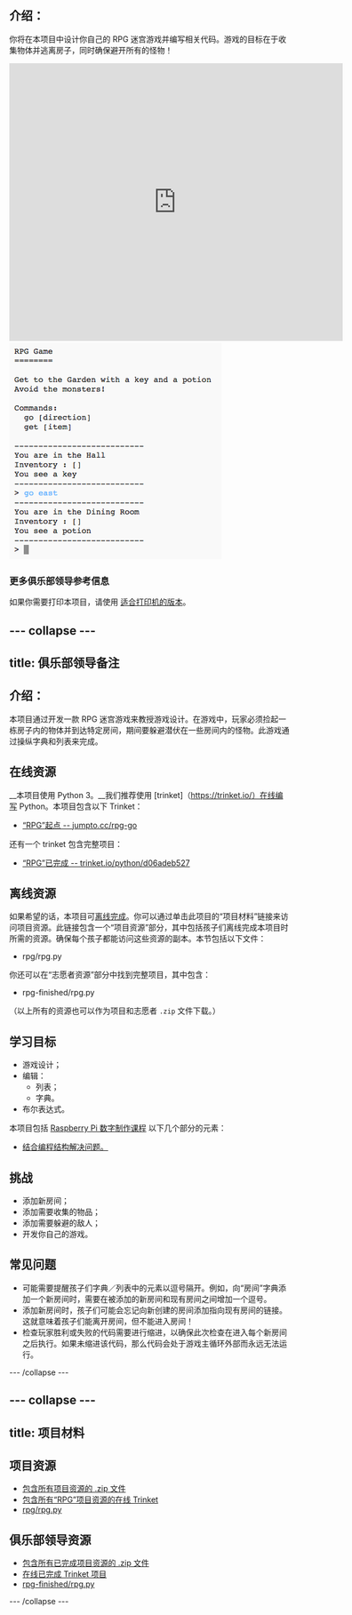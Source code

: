 ## 介绍： 

你将在本项目中设计你自己的 RPG 迷宫游戏并编写相关代码。游戏的目标在于收集物体并逃离房子，同时确保避开所有的怪物！

<div class="trinket">
  <iframe src="https://trinket.io/embed/python/d06adeb527?outputOnly=true&start=result" width="600" height="500" frameborder="0" marginwidth="0" marginheight="0" allowfullscreen>
  </iframe>
  <img src="images/rpg-finished.png">
</div>

### 更多俱乐部领导参考信息

如果你需要打印本项目，请使用 [适合打印机的版本](https://projects.raspberrypi.org/en/projects/rpg/print)。


--- collapse ---
---
title: 俱乐部领导备注
---


## 介绍：
本项目通过开发一款 RPG 迷宫游戏来教授游戏设计。在游戏中，玩家必须捡起一栋房子内的物体并到达特定房间，期间要躲避潜伏在一些房间内的怪物。此游戏通过操纵字典和列表来完成。

## 在线资源

__本项目使用 Python 3。__我们推荐使用 [trinket]（https://trinket.io/）在线编写 Python。本项目包含以下 Trinket：

+ [“RPG”起点 -- jumpto.cc/rpg-go](http://jumpto.cc/rpg-go)

还有一个 trinket 包含完整项目：

+ [“RPG”已完成 -- trinket.io/python/d06adeb527](https://trinket.io/python/d06adeb527)

## 离线资源
如果希望的话，本项目可[离线完成](https://www.codeclubprojects.org/en-GB/resources/python-working-offline/)。你可以通过单击此项目的“项目材料”链接来访问项目资源。此链接包含一个“项目资源”部分，其中包括孩子们离线完成本项目时所需的资源。确保每个孩子都能访问这些资源的副本。本节包括以下文件：

+ rpg/rpg.py

你还可以在“志愿者资源”部分中找到完整项目，其中包含：

+ rpg-finished/rpg.py

（以上所有的资源也可以作为项目和志愿者 `.zip` 文件下载。）

## 学习目标
+ 游戏设计；
+ 编辑：
	+ 列表；
	+ 字典。
+ 布尔表达式。

本项目包括 [Raspberry Pi 数字制作课程](http://rpf.io/curriculum) 以下几个部分的元素：

+ [结合编程结构解决问题。](https://www.raspberrypi.org/curriculum/programming/builder)

## 挑战
+ 添加新房间；
+ 添加需要收集的物品；
+ 添加需要躲避的敌人；
+ 开发你自己的游戏。

## 常见问题
+ 可能需要提醒孩子们字典／列表中的元素以逗号隔开。例如，向“房间”字典添加一个新房间时，需要在被添加的新房间和现有房间之间增加一个逗号。
+ 添加新房间时，孩子们可能会忘记向新创建的房间添加指向现有房间的链接。这就意味着孩子们能离开房间，但不能进入房间！
+ 检查玩家胜利或失败的代码需要进行缩进，以确保此次检查在进入每个新房间之后执行。如果未缩进该代码，那么代码会处于游戏主循环外部而永远无法运行。



--- /collapse ---


--- collapse ---
---
title: 项目材料
---
## 项目资源
* [包含所有项目资源的 .zip 文件](resources/rpg-project-resources.zip)
* [包含所有“RPG”项目资源的在线 Trinket](http://jumpto.cc/rpg-go)
* [rpg/rpg.py](resources/rpg-rpg.py)

## 俱乐部领导资源
* [包含所有已完成项目资源的 .zip 文件](resources/rpg-volunteer-resources.zip)
* [在线已完成 Trinket 项目](https://trinket.io/python/d06adeb527)
* [rpg-finished/rpg.py](resources/rpg-finished-rpg.py)

--- /collapse ---
